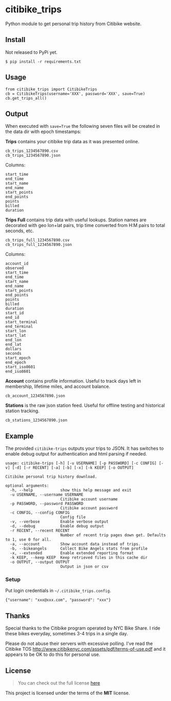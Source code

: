 # citibike_trips

Python module to get personal trip history from Citibike website.

## Install

Not released to PyPi yet.

```
$ pip install -r requirements.txt
```

## Usage

```
from citibike_trips import CitibikeTrips
cb = CitibikeTrips(username='XXX', password='XXX', save=True)
cb.get_trips_all()
```

## Output

When executed with `save=True` the following seven files will be created in the data dir with epoch timestamps:

**Trips** contains your citibike trip data as it was presented online.

```
cb_trips_1234567890.csv
cb_trips_1234567890.json
```

Columns:

```
start_time
end_time
start_name
end_name
start_points
end_points
points
billed
duration
```

**Trips Full** contains trip data with useful lookups. Station names are decorated with geo lon+lat pairs, trip time converted from H:M pairs to total seconds, etc.

```
cb_trips_full_1234567890.csv
cb_trips_full_1234567890.json
```

Columns:

```
account_id
observed
start_time
end_time
start_name
end_name
start_points
end_points
points
billed
duration
start_id
end_id
start_terminal
end_terminal
start_lon
start_lat
end_lon
end_lat
dollars
seconds
start_epoch
end_epoch
start_iso8601
end_iso8601
```

**Account** contains profile information.  Useful to track days left in membership, lifetime miles, and account balance.

```
cb_account_1234567890.json
```

**Stations** is the raw json station feed.  Useful for offline testing and historical station tracking.

```
cb_stations_1234567890.json
```

## Example

The provided `citibike-trips` outputs your trips to JSON. It has switches to enable debug output for authentication and html parsing if needed.

```
usage: citibike-trips [-h] [-u USERNAME] [-p PASSWORD] [-c CONFIG] [-v] [-d] [-r RECENT] [-a] [-b] [-x] [-k KEEP] [-o OUTPUT]

Citibike personal trip history download.

optional arguments:
  -h, --help            show this help message and exit
  -u USERNAME, --username USERNAME
                        Citibike account username
  -p PASSWORD, --password PASSWORD
                        Citibike account password
  -c CONFIG, --config CONFIG
                        Config file
  -v, --verbose         Enable verbose output
  -d, --debug           Enable debug output
  -r RECENT, --recent RECENT
                        Number of recent trip pages down get. Defaults to 1, use 0 for all.
  -a, --account         Show account data instead of trips.
  -b, --bikeangels      Collect Bike Angels stats from profile
  -x, --extended        Enable extended reporting format
  -k KEEP, --keep KEEP  Keep retrieved files in this cache dir
  -o OUTPUT, --output OUTPUT
                        Output in json or csv

```

### Setup

Put login credentials in `~/.citibike_trips.config`.

```
{"username": "xxx@xxx.com", "password": "xxx"}
```

## Thanks

Special thanks to the Citibike program operated by NYC Bike Share. I
ride these bikes everyday, sometimes 3-4 trips in a single day.

Please do not abuse their servers with excessive polling. I've read the
Citibike TOS http://www.citibikenyc.com/assets/pdf/terms-of-use.pdf and
it appears to be OK to do this for personal use.

## License

>You can check out the full license [here](https://github.com/elwarren/citibike_trips/blob/master/LICENSE)

This project is licensed under the terms of the **MIT** license.